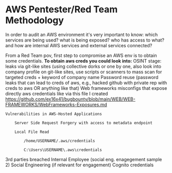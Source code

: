 # AWS Pentester/Red Team Methodology

In order to audit an AWS environment it's very important to know: 
which services are being used?
what is being exposed?
who has access to what?
and how are internal AWS services and external services connected?

From a Red Team pov, first step to compromise an AWS env is to obtain some credentials. 
**To obtain aws creds you could look into:**
OSINT stage: leaks via git-like sites (using collective dorks or one by one, also look into company profile on git-like sites, use scripts or scanners to mass scan for targeted creds + keyword of company name
Password reuse (password leaks that can lead to creds of aws, e.g., hacked github with private rep with creds to aws OR anything like that) 
Web frameworks misconfigs that expose directly aws credentials like via this file I created https://github.com/ex16x41/bugbounty/blob/main/WEB/WEB-FRAMEWORKS/WebFrameworks-Exposures.md

    Vulnerabilities in AWS-Hosted Applications

        Server Side Request Forgery with access to metadata endpoint

        Local File Read

            /home/USERNAME/.aws/credentials

            C:\Users\USERNAME\.aws\credentials

3rd parties breached
Internal Employee (social eng. enagegement sample 2)
Social Engineering (if relevant for engagement)
Cognito credentials
